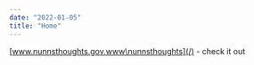 ```yaml
---
date: "2022-01-05"
title: "Home"
---
```


[www.nunnsthoughts.gov.www\nunnsthoughts](/) - check it out